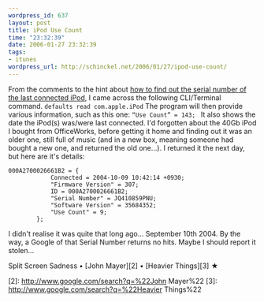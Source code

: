 ```yaml
--- 
wordpress_id: 637
layout: post
title: iPod Use Count
time: "23:32:39"
date: 2006-01-27 23:32:39
tags: 
- itunes
wordpress_url: http://schinckel.net/2006/01/27/ipod-use-count/
---
```

From the comments to the hint about [how to find out the serial number of the last connected iPod][1], I came across the following CLI/Terminal command. `defaults read com.apple.iPod` The program will then provide various information, such as this one: `“Use Count” = 143; ` It also shows the date the iPod(s) was/were last connected. I'd forgotten about the 40Gb iPod I bought from OfficeWorks, before getting it home and finding out it was an older one, still full of music (and in a new box, meaning someone had bought a new one, and returned the old one…). I returned it the next day, but here are it's details: 
    
    000A2700026661B2 = {
                Connected = 2004-10-09 10:42:14 +0930; 
                "Firmware Version" = 307; 
                ID = 000A2700026661B2; 
                "Serial Number" = JQ410859PNU; 
                "Software Version" = 35684352; 
                "Use Count" = 9; 
            };

I didn't realise it was quite that long ago… September 10th 2004. By the way, a Google of that Serial Number returns no hits. Maybe I should report it stolen… 

Split Screen Sadness • [John Mayer][2] • [Heavier Things][3] ★

   [1]: http://www.macosxhints.com/article.php?story=20060120170310468&lsrc=osxh
   [2]: http://www.google.com/search?q=%22John Mayer%22
   [3]: http://www.google.com/search?q=%22Heavier Things%22


